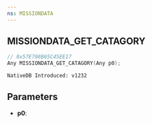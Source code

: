 ```yaml
---
ns: MISSIONDATA
---
```

## MISSIONDATA_GET_CATAGORY

```c
// 0x57E798B65C45EE17
Any MISSIONDATA_GET_CATAGORY(Any p0);
```

```
NativeDB Introduced: v1232
```

## Parameters
* **p0**:

